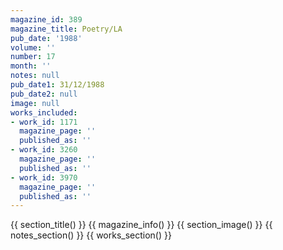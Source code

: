 ```yaml
---
magazine_id: 389
magazine_title: Poetry/LA
pub_date: '1988'
volume: ''
number: 17
month: ''
notes: null
pub_date1: 31/12/1988
pub_date2: null
image: null
works_included:
- work_id: 1171
  magazine_page: ''
  published_as: ''
- work_id: 3260
  magazine_page: ''
  published_as: ''
- work_id: 3970
  magazine_page: ''
  published_as: ''
---
```


{{ section_title() }}
{{ magazine_info() }}
{{ section_image() }}
{{ notes_section() }}
{{ works_section() }}
